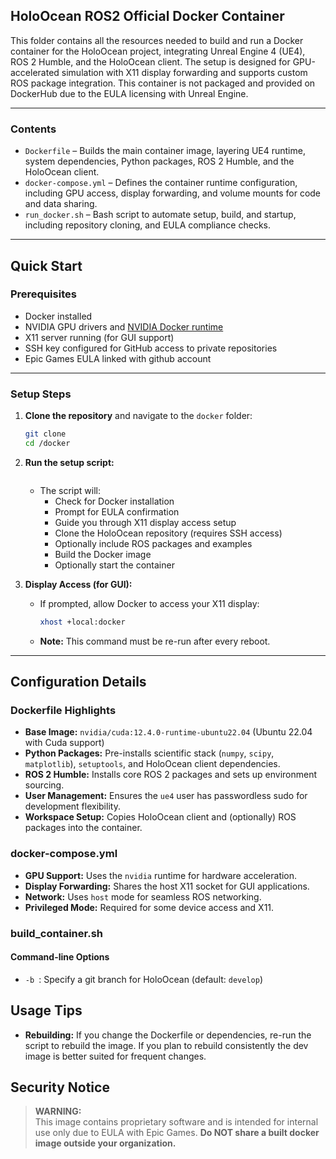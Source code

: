 ## HoloOcean ROS2 Official Docker Container

This folder contains all the resources needed to build and run a Docker container for the HoloOcean project, integrating Unreal Engine 4 (UE4), ROS 2 Humble, and the HoloOcean client. The setup is designed for GPU-accelerated simulation with X11 display forwarding and supports custom ROS package integration.
This container is not packaged and provided on DockerHub due to the EULA licensing with Unreal Engine.

---

### **Contents**

- `Dockerfile` – Builds the main container image, layering UE4 runtime, system dependencies, Python packages, ROS 2 Humble, and the HoloOcean client.
- `docker-compose.yml` – Defines the container runtime configuration, including GPU access, display forwarding, and volume mounts for code and data sharing.
- `run_docker.sh` – Bash script to automate setup, build, and startup, including repository cloning, and EULA compliance checks.

---

## **Quick Start**

### **Prerequisites**

- Docker installed
- NVIDIA GPU drivers and [NVIDIA Docker runtime](https://docs.nvidia.com/datacenter/cloud-native/container-toolkit/latest/install-guide.html)
- X11 server running (for GUI support)
- SSH key configured for GitHub access to private repositories
- Epic Games EULA linked with github account

---

### **Setup Steps**

1. **Clone the repository** and navigate to the `docker` folder:

   ```bash
   git clone 
   cd /docker
   ```

2. **Run the setup script:**

   ```bash
   ```

   - The script will:
     - Check for Docker installation
     - Prompt for EULA confirmation
     - Guide you through X11 display access setup
     - Clone the HoloOcean repository (requires SSH access)
     - Optionally include ROS packages and examples
     - Build the Docker image
     - Optionally start the container

3. **Display Access (for GUI):**
   - If prompted, allow Docker to access your X11 display:
     ```bash
     xhost +local:docker
     ```
   - **Note:** This command must be re-run after every reboot.

---

## **Configuration Details**

### **Dockerfile Highlights**

- **Base Image:** `nvidia/cuda:12.4.0-runtime-ubuntu22.04` (Ubuntu 22.04 with Cuda support)
- **Python Packages:** Pre-installs scientific stack (`numpy`, `scipy`, `matplotlib`), `setuptools`, and HoloOcean client dependencies.
- **ROS 2 Humble:** Installs core ROS 2 packages and sets up environment sourcing.
- **User Management:** Ensures the `ue4` user has passwordless sudo for development flexibility.
- **Workspace Setup:** Copies HoloOcean client and (optionally) ROS packages into the container.

### **docker-compose.yml**

- **GPU Support:** Uses the `nvidia` runtime for hardware acceleration.
- **Display Forwarding:** Shares the host X11 socket for GUI applications.
- **Network:** Uses `host` mode for seamless ROS networking.
- **Privileged Mode:** Required for some device access and X11.

### **build_container.sh**

#### **Command-line Options**

- `-b `: Specify a git branch for HoloOcean (default: `develop`)


## **Usage Tips**

- **Rebuilding:** If you change the Dockerfile or dependencies, re-run the script to rebuild the image. If you plan to rebuild consistently the dev image is better suited for frequent changes.

## **Security Notice**

> **WARNING:**  
> This image contains proprietary software and is intended for internal use only due to EULA with Epic Games.
> **Do NOT share a built docker image outside your organization.**

